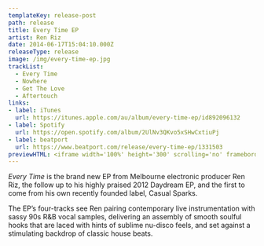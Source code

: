 ```yaml
---
templateKey: release-post
path: release
title: Every Time EP
artist: Ren Riz
date: 2014-06-17T15:04:10.000Z
releaseType: release
image: /img/every-time-ep.jpg
trackList:
  - Every Time
  - Nowhere
  - Get The Love
  - Aftertouch
links:
- label: iTunes
  url: https://itunes.apple.com/au/album/every-time-ep/id892096132
- label: Spotify
  url: https://open.spotify.com/album/2UlNv3QKvo5xSHwCxtiuPj
- label: beatport
  url: https://www.beatport.com/release/every-time-ep/1331503
previewHTML: <iframe width='100%' height='300' scrolling='no' frameborder='no' src='https://w.soundcloud.com/player/?url=https%3A//api.soundcloud.com/playlists/44054952&amp;color=%23168dec&amp;auto_play=false&amp;hide_related=true&amp;show_comments=false&amp;show_user=false&amp;show_reposts=false&amp;show_teaser=false&amp;visual=true'></iframe>
---
```

  *Every Time* is the brand new EP from Melbourne electronic producer Ren Riz, the follow up to his highly praised 2012 Daydream EP, and the first to come from his own recently founded label, Casual Sparks.

  The EP’s four-tracks see Ren pairing contemporary live instrumentation with sassy 90s R&B vocal samples, delivering an assembly of smooth soulful hooks that are laced with hints of sublime nu-disco feels, and set against a stimulating backdrop of classic house beats.
